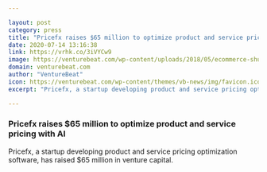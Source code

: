 ```yaml
---

layout: post
category: press
title: "Pricefx raises $65 million to optimize product and service pricing with AI"
date: 2020-07-14 13:16:38
link: https://vrhk.co/3iVYCw9
image: https://venturebeat.com/wp-content/uploads/2018/05/ecommerce-shutterstock_138594755-e1594392349356.jpg?w=1200&strip=all
domain: venturebeat.com
author: "VentureBeat"
icon: https://venturebeat.com/wp-content/themes/vb-news/img/favicon.ico
excerpt: "Pricefx, a startup developing product and service pricing optimization software, has raised $65 million in venture capital."

---
```


### Pricefx raises $65 million to optimize product and service pricing with AI

Pricefx, a startup developing product and service pricing optimization software, has raised $65 million in venture capital.